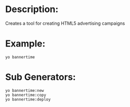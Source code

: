 # Description:
  Creates a tool for creating HTML5 advertising campaigns

# Example:
    yo bannertime

# Sub Generators:
    yo bannertime:new
    yo bannertime:copy
    yo bannertime:deploy
